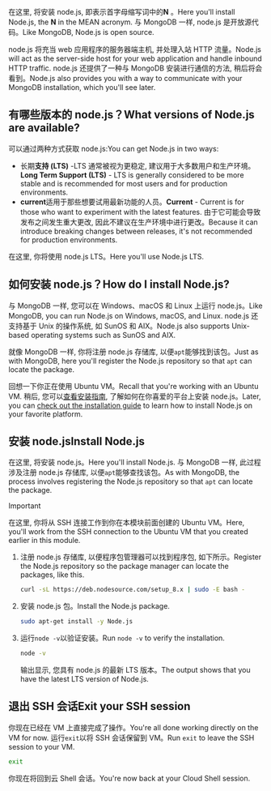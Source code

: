 <span data-ttu-id="c900e-101">在这里, 将安装 node.js, 即表示首字母缩写词中的**N** 。</span><span class="sxs-lookup"><span data-stu-id="c900e-101">Here you'll install Node.js, the **N** in the MEAN acronym.</span></span> <span data-ttu-id="c900e-102">与 MongoDB 一样, node.js 是开放源代码。</span><span class="sxs-lookup"><span data-stu-id="c900e-102">Like MongoDB, Node.js is open source.</span></span> 

<span data-ttu-id="c900e-103">node.js 将充当 web 应用程序的服务器端主机, 并处理入站 HTTP 流量。</span><span class="sxs-lookup"><span data-stu-id="c900e-103">Node.js will act as the server-side host for your web application and handle inbound HTTP traffic.</span></span> <span data-ttu-id="c900e-104">node.js 还提供了一种与 MongoDB 安装进行通信的方法, 稍后将会看到。</span><span class="sxs-lookup"><span data-stu-id="c900e-104">Node.js also provides you with a way to communicate with your MongoDB installation, which you'll see later.</span></span>

## <a name="what-versions-of-nodejs-are-available"></a><span data-ttu-id="c900e-105">有哪些版本的 node.js？</span><span class="sxs-lookup"><span data-stu-id="c900e-105">What versions of Node.js are available?</span></span>

<span data-ttu-id="c900e-106">可以通过两种方式获取 node.js:</span><span class="sxs-lookup"><span data-stu-id="c900e-106">You can get Node.js in two ways:</span></span>

- <span data-ttu-id="c900e-107">长期**支持 (LTS)** -LTS 通常被视为更稳定, 建议用于大多数用户和生产环境。</span><span class="sxs-lookup"><span data-stu-id="c900e-107">**Long Term Support (LTS)** - LTS is generally considered to be more stable and is recommended for most users and for production environments.</span></span>
- <span data-ttu-id="c900e-108">**current**适用于那些想要试用最新功能的人员。</span><span class="sxs-lookup"><span data-stu-id="c900e-108">**Current** - Current is for those who want to experiment with the latest features.</span></span> <span data-ttu-id="c900e-109">由于它可能会导致发布之间发生重大更改, 因此不建议在生产环境中进行更改。</span><span class="sxs-lookup"><span data-stu-id="c900e-109">Because it can introduce breaking changes between releases, it's not recommended for production environments.</span></span>

<span data-ttu-id="c900e-110">在这里, 你将使用 node.js LTS。</span><span class="sxs-lookup"><span data-stu-id="c900e-110">Here you'll use Node.js LTS.</span></span>

## <a name="how-do-i-install-nodejs"></a><span data-ttu-id="c900e-111">如何安装 node.js？</span><span class="sxs-lookup"><span data-stu-id="c900e-111">How do I install Node.js?</span></span>

<span data-ttu-id="c900e-112">与 MongoDB 一样, 您可以在 Windows、macOS 和 Linux 上运行 node.js。</span><span class="sxs-lookup"><span data-stu-id="c900e-112">Like MongoDB, you can run Node.js on Windows, macOS, and Linux.</span></span> <span data-ttu-id="c900e-113">node.js 还支持基于 Unix 的操作系统, 如 SunOS 和 AIX。</span><span class="sxs-lookup"><span data-stu-id="c900e-113">Node.js also supports Unix-based operating systems such as SunOS and AIX.</span></span>

<span data-ttu-id="c900e-114">就像 MongoDB 一样, 你将注册 node.js 存储库, 以便`apt`能够找到该包。</span><span class="sxs-lookup"><span data-stu-id="c900e-114">Just as with MongoDB, here you'll register the Node.js repository so that `apt` can locate the package.</span></span>

<span data-ttu-id="c900e-115">回想一下你正在使用 Ubuntu VM。</span><span class="sxs-lookup"><span data-stu-id="c900e-115">Recall that you're working with an Ubuntu VM.</span></span> <span data-ttu-id="c900e-116">稍后, 您可以[查看安装指南](https://nodejs.org/en/download/package-manager?azure-portal=true), 了解如何在你喜爱的平台上安装 node.js。</span><span class="sxs-lookup"><span data-stu-id="c900e-116">Later, you can [check out the installation guide](https://nodejs.org/en/download/package-manager?azure-portal=true) to learn how to install Node.js on your favorite platform.</span></span>

## <a name="install-nodejs"></a><span data-ttu-id="c900e-117">安装 node.js</span><span class="sxs-lookup"><span data-stu-id="c900e-117">Install Node.js</span></span>

<span data-ttu-id="c900e-118">在这里, 将安装 node.js。</span><span class="sxs-lookup"><span data-stu-id="c900e-118">Here you'll install Node.js.</span></span> <span data-ttu-id="c900e-119">与 MongoDB 一样, 此过程涉及注册 node.js 存储库, 以便`apt`能够查找该包。</span><span class="sxs-lookup"><span data-stu-id="c900e-119">As with MongoDB, the process involves registering the Node.js repository so that `apt` can locate the package.</span></span>

> [!IMPORTANT]
> <span data-ttu-id="c900e-120">在这里, 你将从 SSH 连接工作到你在本模块前面创建的 Ubuntu VM。</span><span class="sxs-lookup"><span data-stu-id="c900e-120">Here, you'll work from the SSH connection to the Ubuntu VM that you created earlier in this module.</span></span>

1. <span data-ttu-id="c900e-121">注册 node.js 存储库, 以便程序包管理器可以找到程序包, 如下所示。</span><span class="sxs-lookup"><span data-stu-id="c900e-121">Register the Node.js repository so the package manager can locate the packages, like this.</span></span>

    ```bash
    curl -sL https://deb.nodesource.com/setup_8.x | sudo -E bash -
    ```

1. <span data-ttu-id="c900e-122">安装 node.js 包。</span><span class="sxs-lookup"><span data-stu-id="c900e-122">Install the Node.js package.</span></span>

    ```bash
    sudo apt-get install -y Node.js
    ```

1. <span data-ttu-id="c900e-123">运行`node -v`以验证安装。</span><span class="sxs-lookup"><span data-stu-id="c900e-123">Run `node -v` to verify the installation.</span></span>

    ```bash
    node -v
    ```

    <span data-ttu-id="c900e-124">输出显示, 您具有 node.js 的最新 LTS 版本。</span><span class="sxs-lookup"><span data-stu-id="c900e-124">The output shows that you have the latest LTS version of Node.js.</span></span>

## <a name="exit-your-ssh-session"></a><span data-ttu-id="c900e-125">退出 SSH 会话</span><span class="sxs-lookup"><span data-stu-id="c900e-125">Exit your SSH session</span></span>

<span data-ttu-id="c900e-126">你现在已经在 VM 上直接完成了操作。</span><span class="sxs-lookup"><span data-stu-id="c900e-126">You're all done working directly on the VM for now.</span></span> <span data-ttu-id="c900e-127">运行`exit`以将 SSH 会话保留到 VM。</span><span class="sxs-lookup"><span data-stu-id="c900e-127">Run `exit` to leave the SSH session to your VM.</span></span>

```bash
exit
```

<span data-ttu-id="c900e-128">你现在将回到云 Shell 会话。</span><span class="sxs-lookup"><span data-stu-id="c900e-128">You're now back at your Cloud Shell session.</span></span>